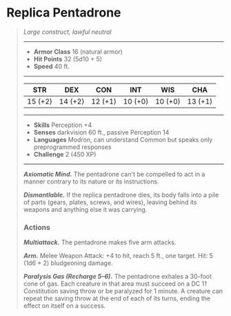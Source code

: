 # Replica Pentadrone
>*Large construct, lawful neutral*
>___
>- **Armor Class** 16 (natural armor)
>- **Hit Points** 32 (5d10 + 5)
>- **Speed** 40 ft.
>___
>|STR|DEX|CON|INT|WIS|CHA|
>|:---:|:---:|:---:|:---:|:---:|:---:|
>|15 (+2)|14 (+2)|12 (+1)|10 (+0)|10 (+0)|13 (+1)|
>___
>- **Skills** Perception +4
>- **Senses** darkvision 60 ft., passive Perception 14
>- **Languages** Modron, can understand Common but speaks only preprogrammed responses
>- **Challenge** 2 (450 XP)
>___
>***Axiomatic Mind.*** The pentadrone can't be compelled to act in a manner contrary to its nature or its instructions.  
>
>***Dismantlable.*** If the replica pentadrone dies, its body falls into a pile of parts (gears, plates, screws, and wires), leaving behind its weapons and anything else it was carrying.  
>
>### Actions
>***Multiattack.*** The pentadrone makes five arm attacks.  
>
>***Arm.*** Melee Weapon Attack: +4 to hit, reach 5 ft., one target. Hit: 5 (1d6 + 2) bludgeoning damage.  
>
>***Paralysis Gas (Recharge 5–6).*** The pentadrone exhales a 30-foot cone of gas. Each creature in that area must succeed on a DC 11 Constitution saving throw or be paralyzed for 1 minute. A creature can repeat the saving throw at the end of each of its turns, ending the effect on itself on a success.